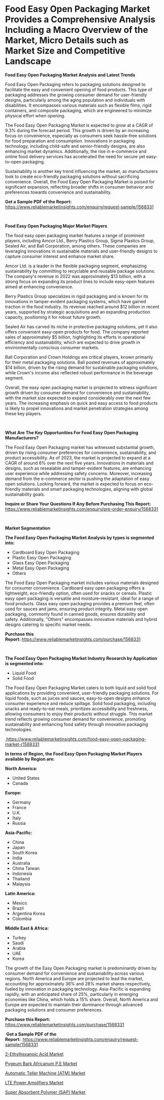 <p><h1>Food Easy Open Packaging Market Provides a Comprehensive Analysis Including a Macro Overview of the Market, Micro Details such as Market Size and Competitive Landscape</h1></p><p><strong>Food Easy Open Packaging Market Analysis and Latest Trends</strong></p>
<p><p>Food Easy Open Packaging refers to packaging solutions designed to facilitate the easy and convenient opening of food products. This type of packaging addresses the growing consumer demand for user-friendly designs, particularly among the aging population and individuals with disabilities. It encompasses various materials such as flexible films, rigid containers, and composite packaging, which are engineered to minimize physical effort when opening.</p><p>The Food Easy Open Packaging Market is expected to grow at a CAGR of 9.3% during the forecast period. This growth is driven by an increasing focus on convenience, especially as consumers seek hassle-free solutions for food preparation and consumption. Innovations in packaging technology, including child-safe and senior-friendly designs, are also enhancing market dynamics. Additionally, the rise in e-commerce and online food delivery services has accelerated the need for secure yet easy-to-open packaging.</p><p>Sustainability is another key trend influencing the market, as manufacturers look to create eco-friendly packaging solutions without sacrificing convenience. Overall, the Food Easy Open Packaging Market is poised for significant expansion, reflecting broader shifts in consumer behavior and preferences towards convenience and sustainability.</p></p>
<p><strong>Get a Sample PDF of the Report:&nbsp;</strong> <a href="https://www.reliablemarketinsights.com/enquiry/request-sample/1568331?utm_campaign=1620&utm_medium=2&utm_source=Github&utm_content=ia&utm_term=14102024&utm_id=food-easy-open-packaging">https://www.reliablemarketinsights.com/enquiry/request-sample/1568331</a></p>
<p>&nbsp;</p>
<p><strong>Food Easy Open Packaging Major Market Players</strong></p>
<p><p>The food easy open packaging market features a range of prominent players, including Amcor Ltd., Berry Plastics Group, Sigma Plastics Group, Sealed Air, and Ball Corporation, among others. These companies are leveraging innovations in sustainable materials and user-friendly designs to capture consumer interest and enhance market share.</p><p>Amcor Ltd. is a leader in the flexible packaging segment, emphasizing sustainability by committing to recyclable and reusable package solutions. The company's revenue in 2022 was approximately $13 billion, with a strong focus on expanding its product lines to include easy-open features aimed at enhancing convenience.</p><p>Berry Plastics Group specializes in rigid packaging and is known for its innovations in tamper-evident packaging systems, which have gained traction in the food industry. Its revenue reached around $12 billion in recent years, supported by strategic acquisitions and an expanding production capacity, positioning it for robust future growth.</p><p>Sealed Air has carved its niche in protective packaging solutions, yet it also offers convenient easy-open products for food. The company reported sales of approximately $5 billion, highlighting its efforts in operational efficiency and sustainability, which are expected to drive growth in environmentally conscious consumer markets.</p><p>Ball Corporation and Crown Holdings are critical players, known primarily for their metal packaging solutions. Ball posted revenues of approximately $14 billion, driven by the rising demand for sustainable packaging solutions, while Crown's income also reflected robust performance in the beverage segment.</p><p>Overall, the easy open packaging market is projected to witness significant growth driven by consumer demand for convenience and sustainability, with the market size expected to expand considerably over the next few years. The increasing emphasis on quick and easy access to food products is likely to propel innovations and market penetration strategies among these key players.</p></p>
<p>&nbsp;</p>
<p><strong>What Are The Key Opportunities For Food Easy Open Packaging Manufacturers?</strong></p>
<p><p>The Food Easy Open Packaging market has witnessed substantial growth, driven by rising consumer preferences for convenience, sustainability, and product accessibility. As of 2023, the market is projected to expand at a CAGR of around 6% over the next five years. Innovations in materials and designs, such as resealable and tamper-evident features, are enhancing user experience while addressing safety concerns. Moreover, increasing demand from the e-commerce sector is pushing the adaptation of easy open solutions. Looking forward, the market is expected to focus on eco-friendly materials and smart packaging technologies, aligning with global sustainability goals.</p></p>
<p><strong>Inquire or Share Your Questions If Any Before Purchasing This Report:</strong> <a href="https://www.reliablemarketinsights.com/enquiry/pre-order-enquiry/1568331?utm_campaign=1620&utm_medium=2&utm_source=Github&utm_content=ia&utm_term=14102024&utm_id=food-easy-open-packaging">https://www.reliablemarketinsights.com/enquiry/pre-order-enquiry/1568331</a></p>
<p>&nbsp;</p>
<p><strong>Market Segmentation</strong></p>
<p><strong>The Food Easy Open Packaging Market Analysis by types is segmented into:</strong></p>
<p><ul><li>Cardboard Easy Open Packaging</li><li>Plastic Easy Open Packaging</li><li>Glass Easy Open Packaging</li><li>Metal Easy Open Packaging</li><li>Others</li></ul></p>
<p><p>The Food Easy Open Packaging market includes various materials designed for consumer convenience. Cardboard easy open packaging offers a lightweight, eco-friendly option, often used for snacks or cereals. Plastic easy open packaging is versatile and moisture-resistant, ideal for a range of food products. Glass easy open packaging provides a premium feel, often used for sauces and jams, ensuring product integrity. Metal easy open packaging, commonly found in canned goods, ensures durability and safety. Additionally, "Others" encompasses innovative materials and hybrid designs catering to specific market needs.</p></p>
<p><strong>Purchase this Report:&nbsp;</strong><a href="https://www.reliablemarketinsights.com/purchase/1568331?utm_campaign=1620&utm_medium=2&utm_source=Github&utm_content=ia&utm_term=14102024&utm_id=food-easy-open-packaging">https://www.reliablemarketinsights.com/purchase/1568331</a></p>
<p>&nbsp;</p>
<p><strong>The Food Easy Open Packaging Market Industry Research by Application is segmented into:</strong></p>
<p><ul><li>Liquid Food</li><li>Solid Food</li></ul></p>
<p><p>The Food Easy Open Packaging Market caters to both liquid and solid food applications by providing convenient, user-friendly packaging solutions. For liquid foods, such as juices and sauces, easy-to-open designs enhance consumer experience and reduce spillage. Solid food packaging, including snacks and ready-to-eat meals, prioritizes accessibility and freshness, allowing consumers to enjoy their products without struggle. This market trend reflects growing consumer demand for convenience, promoting sustainability and enhancing food safety through innovative packaging technologies.</p></p>
<p><a href="https://www.reliablemarketinsights.com/food-easy-open-packaging-market-r1568331?utm_campaign=1620&utm_medium=2&utm_source=Github&utm_content=ia&utm_term=14102024&utm_id=food-easy-open-packaging">&nbsp;https://www.reliablemarketinsights.com/food-easy-open-packaging-market-r1568331</a></p>
<p><strong>In terms of Region, the Food Easy Open Packaging Market Players available by Region are:</strong></p>
<p>
    <p> <strong> North America: </strong>
        <ul>
            <li>United States</li>
            <li>Canada</li>
        </ul>
        </p> 
    <p> <strong> Europe: </strong>
        <ul>
            <li>Germany</li>
            <li>France</li>
            <li>U.K.</li>
            <li>Italy</li>
            <li>Russia</li>
        </ul>
        </p> 
    <p> <strong> Asia-Pacific: </strong>
        <ul>
            <li>China</li>
            <li>Japan</li>
            <li>South Korea</li>
            <li>India</li>
            <li>Australia</li>
            <li>China Taiwan</li>
            <li>Indonesia</li>
            <li>Thailand</li>
            <li>Malaysia</li>
        </ul>
        </p> 
    <p> <strong> Latin America: </strong>
        <ul>
            <li>Mexico</li>
            <li>Brazil</li>
            <li>Argentina Korea</li>
            <li>Colombia</li>
        </ul>
        </p> 
    <p> <strong> Middle East & Africa: </strong>
        <ul>
            <li>Turkey</li>
            <li>Saudi</li>
            <li>Arabia</li>
            <li>UAE</li>
            <li>Korea</li>
        </ul>
    </p>
    </p>
<p><p>The growth of the Easy Open Packaging market is predominantly driven by consumer demand for convenience and sustainability across various regions. North America and Europe are projected to lead the market, accounting for approximately 36% and 28% market shares respectively, fueled by innovation in packaging technology. Asia-Pacific is expanding rapidly, with an anticipated share of 25%, particularly in emerging economies like China, which holds a 15% share. Overall, North America and Europe are expected to maintain their dominance through advanced packaging solutions and consumer preferences.</p></p>
<p><strong>Purchase this Report: </strong><a href="https://www.reliablemarketinsights.com/purchase/1568331?utm_campaign=1620&utm_medium=2&utm_source=Github&utm_content=ia&utm_term=14102024&utm_id=food-easy-open-packaging">https://www.reliablemarketinsights.com/purchase/1568331</a></p>
<p>&nbsp;<strong>Get a Sample PDF of the Report:&nbsp;&nbsp;</strong><a href="https://www.reliablemarketinsights.com/enquiry/request-sample/1568331?utm_campaign=1620&utm_medium=2&utm_source=Github&utm_content=ia&utm_term=14102024&utm_id=food-easy-open-packaging">https://www.reliablemarketinsights.com/enquiry/request-sample/1568331</a></p>
<p><strong></strong></p>
<p><p><a href="https://www.linkedin.com/pulse/consumer-behavior-shifts-2-ethylhexanoic-acid-market-demand-qjzuc?trk=public_post_embed_feed-article-content&utm_campaign=1620&utm_medium=2&utm_source=Github&utm_content=ia&utm_term=14102024&utm_id=food-easy-open-packaging">2-Ethylhexanoic Acid Market</a></p><p><a href="https://www.linkedin.com/pulse/pygeum-bark-africanum-pe-market-size-growth-industry-analysis-dw72c?trk=public_post_embed_feed-article-content&utm_campaign=1620&utm_medium=2&utm_source=Github&utm_content=ia&utm_term=14102024&utm_id=food-easy-open-packaging">Pygeum Bark Africanum P.E Market</a></p><p><a href="https://www.linkedin.com/pulse/emerging-technologies-reshaping-automatic-teller-machine-rdsnc?trk=public_post_embed_feed-article-content&utm_campaign=1620&utm_medium=2&utm_source=Github&utm_content=ia&utm_term=14102024&utm_id=food-easy-open-packaging">Automatic Teller Machine (ATM) Market</a></p><p><a href="https://www.linkedin.com/pulse/digital-transformation-lte-power-amplifiers-industry-qg7zc?trk=public_post_embed_feed-article-content&utm_campaign=1620&utm_medium=2&utm_source=Github&utm_content=ia&utm_term=14102024&utm_id=food-easy-open-packaging">LTE Power Amplifiers Market</a></p><p><a href="https://www.linkedin.com/pulse/super-absorbent-polymer-sap-market-global-share-ranking-overall-izeyc?trk=public_post_embed_feed-article-content&utm_campaign=1620&utm_medium=2&utm_source=Github&utm_content=ia&utm_term=14102024&utm_id=food-easy-open-packaging">Super Absorbent Polymer (SAP) Market</a></p></p>